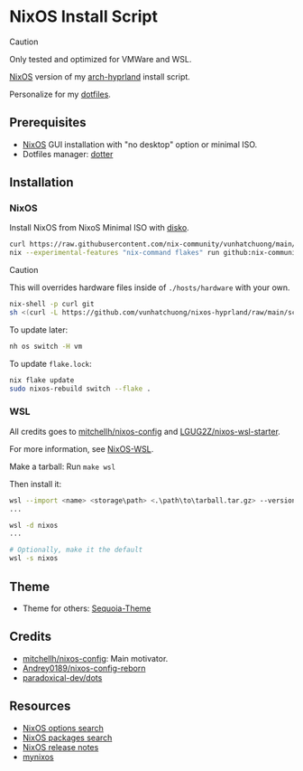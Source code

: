 # NixOS Install Script

> [!CAUTION]
> Only tested and optimized for VMWare and WSL.

[NixOS](https://nixos.org/) version of my [arch-hyprland](https://github.com/vunhatchuong/arch-hyprland) install script.

Personalize for my [dotfiles](https://github.com/vunhatchuong/.dotfiles).

## Prerequisites

- [NixOS](https://nixos.org/download/#nixos-iso) GUI installation with "no desktop" option or minimal ISO.
- Dotfiles manager: [dotter](https://github.com/SuperCuber/dotter/)

## Installation

### NixOS

Install NixOS from NixoS Minimal ISO with [disko](https://github.com/nix-community/disko).

```bash
curl https://raw.githubusercontent.com/nix-community/vunhatchuong/main/scripts/disko-vm.nix -o /tmp/disko-config.nix
nix --experimental-features "nix-command flakes" run github:nix-community/disko/latest -- --mode destroy,format,mount /tmp/disko-config.nix
```

> [!CAUTION]
> This will overrides hardware files inside of `./hosts/hardware` with your own.

```bash
nix-shell -p curl git
sh <(curl -L https://github.com/vunhatchuong/nixos-hyprland/raw/main/scripts/install.sh)
```

To update later:

```bash
nh os switch -H vm
```

To update `flake.lock`:

```bash
nix flake update
sudo nixos-rebuild switch --flake .
```

### WSL

All credits goes to [mitchellh/nixos-config](https://github.com/mitchellh/nixos-config) and [LGUG2Z/nixos-wsl-starter](https://github.com/LGUG2Z/nixos-wsl-starter).

For more information, see [NixOS-WSL](https://github.com/nix-community/NixOS-WSL).

Make a tarball: Run `make wsl`

Then install it:

```bash
wsl --import <name> <storage\path> <.\path\to\tarball.tar.gz> --version 2
...

wsl -d nixos
...

# Optionally, make it the default
wsl -s nixos
```

## Theme

- Theme for others: [Sequoia-Theme](https://github.com/Sequoia-Theme/)

## Credits

- [mitchellh/nixos-config](https://github.com/mitchellh/nixos-config): Main motivator.
- [Andrey0189/nixos-config-reborn](https://github.com/Andrey0189/nixos-config-reborn)
- [paradoxical-dev/dots](https://github.com/paradoxical-dev/dots)

## Resources

- [NixOS options search](https://search.nixos.org/options)
- [NixOS packages search](https://search.nixos.org/packages)
- [NixOS release notes](https://nixos.org/manual/nixos/stable/release-notes)
- [mynixos](https://mynixos.com/)
